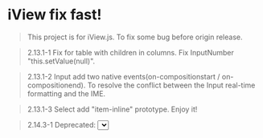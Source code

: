 # iView fix fast!

> This project is for iView.js.
> To fix some bug before origin release.

> 2.13.1-1
> Fix for table with children in columns.
> Fix InputNumber "this.setValue(null)".

> 2.13.1-2
> Input add two native events(on-compositionstart / on-compositionend). To resolve the conflict between the Input real-time formatting and the IME.

> 2.13.1-3
> Select add "item-inline" prototype. Enjoy it!

> 2.14.3-1
> Deprecated: <Select> has too many bug.